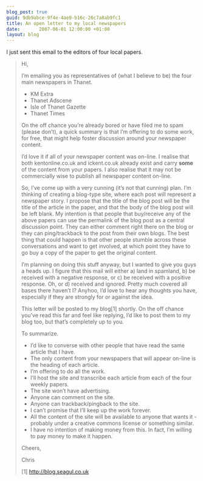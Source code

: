 ```yaml
---
blog_post: true
guid: 9db9abce-9f4e-4ae0-b16c-26c7a8ab9fc1
title: An open letter to my local newspapers
date:       2007-06-01 12:00:00 +01:00
layout: blog
---
```


I just sent this email to the editors of four local papers.

<blockquote>

Hi,

I’m emailing you as representatives of (what I believe to be) the four
main newspapers in Thanet.

-   KM Extra
-   Thanet Adscene
-   Isle of Thanet Gazette
-   Thanet Times

On the off chance you’re already bored or have filed me to spam (please
don’t), a quick summary is that I’m offering to do some work, for free,
that might help foster discussion around your newspaper content.

I’d love it if all of your newspaper content was on-line. I realise that
both kentonline.co.uk and ickent.co.uk already exist and carry **some**
of the content from your papers. I also realise that it may not be
commercially wise to publish all newspaper content on-line.

So, I’ve come up with a very cunning (it’s not that cunning) plan. I’m
thinking of creating a blog-type site, where each post will represent a
newspaper story. I propose that the title of the blog post will be the
title of the article in the paper, and that the body of the blog post
will be left blank. My intention is that people that buy/receive any of
the above papers can use the permalink of the blog post as a central
discussion point. They can either comment right there on the blog or
they can ping/trackback to the post from their own blogs. The best thing
that could happen is that other people stumble across these
conversations and want to get involved, at which point they have to go
buy a copy of the paper to get the original content.

I’m planning on doing this stuff anyway, but I wanted to give you guys a
heads up. I figure that this mail will either a) land in spamland, b) be
received with a negative response, or c) be received with a positive
response. Oh, or d) received and ignored. Pretty much covered all bases
there haven’t I? Anyhoo, I’d love to hear any thoughts you have,
especially if they are strongly for or against the idea.

This letter will be posted to my blog\[1\] shortly. On the off chance
you’ve read this far and feel like replying, I’d like to post them to my
blog too, but that’s completely up to you.

To summarize.

-   I’d like to converse with other people that have read the same
    article that I have.
-   The only content from your newspapers that will appear on-line is
    the heading of each article.
-   I’m offering to do all the work.
-   I’ll host the site and transcribe each article from each of the four
    weekly papers.
-   The site won’t have advertising.
-   Anyone can comment on the site.
-   Anyone can trackback/pingback to the site.
-   I can’t promise that I’ll keep up the work forever.
-   All the content of the site will be available to anyone that wants
    it - probably under a creative commons license or something similar.
-   I have no intention of making money from this. In fact, I’m willing
    to pay money to make it happen.

Cheers,

Chris

\[1\] http://blog.seagul.co.uk

</blockquote>
